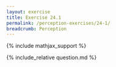 ```yaml
---
layout: exercise
title: Exercise 24.1
permalink: /perception-exercises/24-1/
breadcrumb: Perception
---
```


{% include mathjax_support %}

<div><i class="arrow-up" data-chapter="perception-exercises" data-exercise="ex_1" data-rating="0"></i></div>
{% include_relative question.md %}
